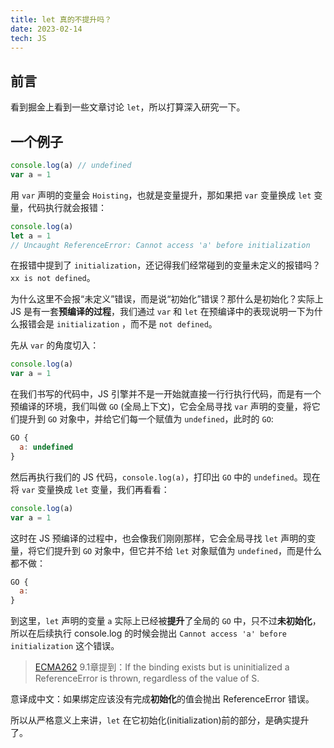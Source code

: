 ```yaml
---
title: let 真的不提升吗？
date: 2023-02-14
tech: JS
---
```


## 前言
看到掘金上看到一些文章讨论 `let`，所以打算深入研究一下。

## 一个例子
```js
console.log(a) // undefined
var a = 1
```

用 `var` 声明的变量会 `Hoisting`，也就是变量提升，那如果把 `var` 变量换成 `let` 变量，代码执行就会报错：

```js
console.log(a)
let a = 1
// Uncaught ReferenceError: Cannot access 'a' before initialization
```
在报错中提到了 `initialization`，还记得我们经常碰到的变量未定义的报错吗？ `xx is not defined`。

为什么这里不会报“未定义”错误，而是说“初始化”错误？那什么是初始化？实际上 JS 是有一套**预编译的过程**，我们通过 `var` 和 `let` 在预编译中的表现说明一下为什么报错会是 `initialization` ，而不是 `not defined`。

先从 `var` 的角度切入：

```js
console.log(a)
var a = 1
```

在我们书写的代码中，JS 引擎并不是一开始就直接一行行执行代码，而是有一个预编译的环境，我们叫做 `GO` (全局上下文)，它会全局寻找 `var` 声明的变量，将它们提升到 `GO` 对象中，并给它们每一个赋值为 `undefined`，此时的 `GO`:

```js
GO {
  a: undefined
}
```
然后再执行我们的 JS 代码，`console.log(a)`，打印出 `GO` 中的 `undefined`。现在将 `var` 变量换成 `let` 变量，我们再看看：

```js
console.log(a)
var a = 1
```

这时在 JS 预编译的过程中，也会像我们刚刚那样，它会全局寻找 `let` 声明的变量，将它们提升到 `GO` 对象中，但它并不给 `let` 对象赋值为 `undefined`，而是什么都不做：

```js
GO {
  a: 
}
```

到这里，`let` 声明的变量 `a` 实际上已经被**提升**了全局的 `GO` 中，只不过**未初始化**，所以在后续执行 console.log 的时候会抛出 `Cannot access 'a' before initialization` 这个错误。

> [ECMA262](https://262.ecma-international.org/13.0/#sec-the-environment-record-type-hierarchy) 9.1章提到：If the binding exists but is uninitialized a ReferenceError is thrown, regardless of the value of S.

意译成中文：如果绑定应该没有完成**初始化**的值会抛出 ReferenceError 错误。

所以从严格意义上来讲，`let` 在它初始化(initialization)前的部分，是确实提升了。